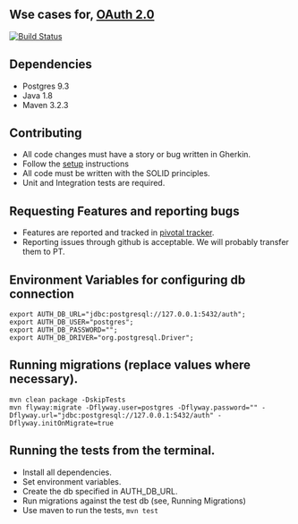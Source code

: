 Wse cases for, [OAuth 2.0](http://tools.ietf.org/html/rfc6749)
---------------------------------------------------------------------------------------------------------------------

[![Build Status](https://travis-ci.org/RootServices/auth.svg?branch=development)](https://travis-ci.org/RootServices/auth)

Dependencies
------------
 - Postgres 9.3
 - Java 1.8
 - Maven 3.2.3

Contributing
------------
 - All code changes must have a story or bug written in Gherkin.
 - Follow the [setup](setup.md) instructions
 - All code must be written with the SOLID principles.
 - Unit and Integration tests are required.

Requesting Features and reporting bugs
-------------------------------------
 - Features are reported and tracked in [pivotal tracker](https://www.pivotaltracker.com/n/projects/1199316).
 - Reporting issues through github is acceptable. We will probably transfer them to PT.

Environment Variables for configuring db connection
---------------------------------------------------
```
export AUTH_DB_URL="jdbc:postgresql://127.0.0.1:5432/auth";
export AUTH_DB_USER="postgres";
export AUTH_DB_PASSWORD="";
export AUTH_DB_DRIVER="org.postgresql.Driver";
```

Running migrations (replace values where necessary).
----------------------------------------------------
```
mvn clean package -DskipTests
mvn flyway:migrate -Dflyway.user=postgres -Dflyway.password="" -Dflyway.url="jdbc:postgresql://127.0.0.1:5432/auth" -Dflyway.initOnMigrate=true
```

Running the tests from the terminal.
------------------------------------
 - Install all dependencies.
 - Set environment variables.
 - Create the db specified in AUTH_DB_URL.
 - Run migrations against the test db (see, Running Migrations)
 - Use maven to run the tests, `mvn test`

